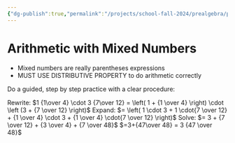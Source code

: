 ```yaml
---
{"dg-publish":true,"permalink":"/projects/school-fall-2024/prealgebra/prealgebra-mixed-numbers/"}
---
```



# Arithmetic with Mixed Numbers

- Mixed numbers are really parentheses expressions
- MUST USE DISTRIBUTIVE PROPERTY to do arithmetic correctly

Do a guided, step by step practice with a clear procedure:

Rewrite: $1 {1\over 4} \cdot 3 {7\over 12} = \left( 1 + {1 \over 4} \right) \cdot \left (3 + {7 \over 12} \right)$
Expand: $= \left( 1 \cdot 3 + 1 \cdot{7 \over 12} + {1 \over 4} \cdot 3 + {1 \over 4} \cdot{7 \over 12} \right)$
Solve: $= 3 + {7 \over 12} + {3 \over 4} + {7 \over 48}$
$=3+{47\over 48} = 3 {47 \over 48}$


